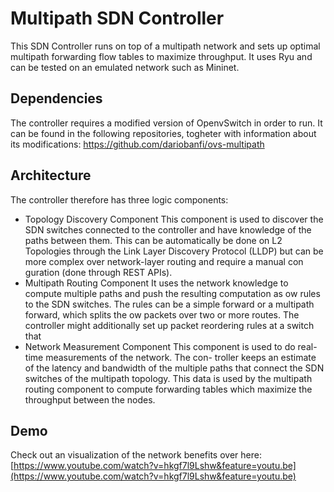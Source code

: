 # Multipath SDN Controller

This SDN Controller runs on top of a multipath network and sets up optimal multipath forwarding flow tables to maximize throughput.
It uses Ryu and can be tested on an emulated network such as Mininet.

## Dependencies

The controller requires a modified version of OpenvSwitch in order to run. 
It can be found in the following repositories, togheter with information about its modifications:
https://github.com/dariobanfi/ovs-multipath

## Architecture
The controller therefore has three logic components:
- Topology Discovery Component
This component is used to discover the SDN switches connected to the controller and have knowledge of the paths between them. This can be automatically be done on L2 Topologies through the Link Layer Discovery Protocol (LLDP) but can be more complex over network-layer routing and require a manual con guration (done through REST APIs).
- Multipath Routing Component
It uses the network knowledge to compute multiple paths and push the resulting computation as  ow rules to the SDN switches. The rules can be a simple forward or a multipath forward, which splits the  ow packets over two or more routes. The controller might additionally set up packet reordering rules at a switch that
- Network Measurement Component
This component is used to do real-time measurements of the network. The con- troller keeps an estimate of the latency and bandwidth of the multiple paths that connect the SDN switches of the multipath topology. This data is used by the multipath routing component to compute forwarding tables which maximize the throughput between the nodes.

## Demo 
Check out an visualization of the network benefits over here:
[https://www.youtube.com/watch?v=hkgf7l9Lshw&feature=youtu.be](https://www.youtube.com/watch?v=hkgf7l9Lshw&feature=youtu.be)


